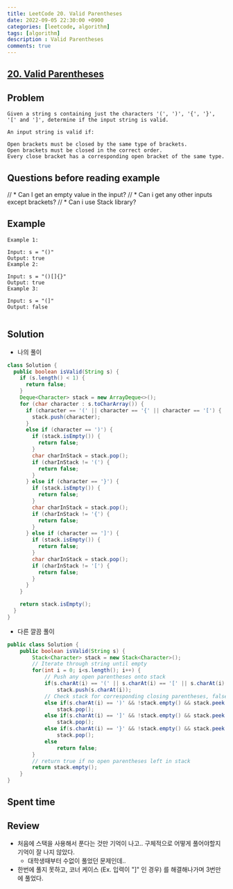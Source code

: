 ```yaml
---
title: LeetCode 20. Valid Parentheses
date: 2022-09-05 22:30:00 +0900
categories: [leetcode, algorithm]
tags: [algorithm]
description : Valid Parentheses
comments: true
---
```


## [20. Valid Parentheses](https://leetcode.com/problems/valid-parentheses/)

## Problem

```
Given a string s containing just the characters '(', ')', '{', '}', '[' and ']', determine if the input string is valid.

An input string is valid if:

Open brackets must be closed by the same type of brackets.
Open brackets must be closed in the correct order.
Every close bracket has a corresponding open bracket of the same type.
```

## Questions before reading example

// * Can I get an empty value in the input?
// * Can i get any other inputs except brackets?
// * Can i use Stack library?

## Example

```
Example 1:

Input: s = "()"
Output: true
Example 2:

Input: s = "()[]{}"
Output: true
Example 3:

Input: s = "(]"
Output: false


```

## Solution

* 나의 풀이

```java
class Solution {
  public boolean isValid(String s) {
    if (s.length() < 1) {
      return false;
    }
    Deque<Character> stack = new ArrayDeque<>();
    for (char character : s.toCharArray()) {
      if (character == '(' || character == '{' || character == '[') {
        stack.push(character);
      }
      else if (character == ')') {
        if (stack.isEmpty()) {
          return false;
        }
        char charInStack = stack.pop();
        if (charInStack != '(') {
          return false;
        }
      } else if (character == '}') {
        if (stack.isEmpty()) {
          return false;
        }
        char charInStack = stack.pop();
        if (charInStack != '{') {
          return false;
        }
      } else if (character == ']') {
        if (stack.isEmpty()) {
          return false;
        }
        char charInStack = stack.pop();
        if (charInStack != '[') {
          return false;
        }
      }
    }

    return stack.isEmpty();
  }
}
```
* 다른 깔끔 풀이
```java
public class Solution {
    public boolean isValid(String s) {
        Stack<Character> stack = new Stack<Character>();
        // Iterate through string until empty
        for(int i = 0; i<s.length(); i++) {
            // Push any open parentheses onto stack
            if(s.charAt(i) == '(' || s.charAt(i) == '[' || s.charAt(i) == '{')
                stack.push(s.charAt(i));
            // Check stack for corresponding closing parentheses, false if not valid
            else if(s.charAt(i) == ')' && !stack.empty() && stack.peek() == '(')
                stack.pop();
            else if(s.charAt(i) == ']' && !stack.empty() && stack.peek() == '[')
                stack.pop();
            else if(s.charAt(i) == '}' && !stack.empty() && stack.peek() == '{')
                stack.pop();
            else
                return false;
        }
        // return true if no open parentheses left in stack
        return stack.empty();
    }
}
```

## Spent time



## Review
* 처음에 스택을 사용해서 푼다는 것만 기억이 나고.. 구체적으로 어떻게 풀어야할지 기억이 잘 나지 않았다.
  * 대학생때부터 수없이 풀었던 문제인데..
* 한번에 풀지 못하고, 코너 케이스 (Ex. 입력이 "]" 인 경우) 를 해결해나가며 3번만에 풀었다.

